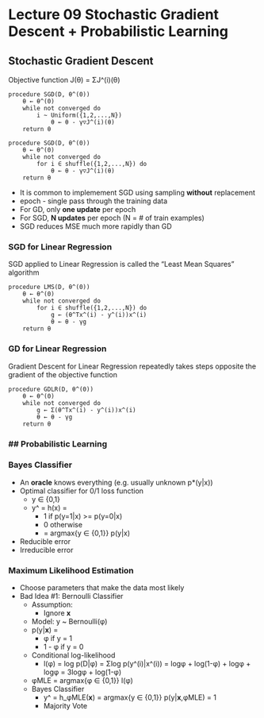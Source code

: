 # Lecture 09 Stochastic Gradient Descent + Probabilistic Learning

## Stochastic Gradient Descent

Objective function J(θ) = ΣJ^(i)(θ)

```text
procedure SGD(D, θ^(0))
    θ ← θ^(0)
    while not converged do
        i ~ Uniform({1,2,...,N})
            θ ← θ - γ▽J^(i)(θ)
    return θ
```



```text
procedure SGD(D, θ^(0))
    θ ← θ^(0)
    while not converged do
        for i ∈ shuffle({1,2,...,N}) do
            θ ← θ - γ▽J^(i)(θ)
    return θ
```

* It is common to implemement SGD using sampling **without** replacement
* epoch - single pass through the training data
* For GD, only **one update** per epoch
* For SGD, **N updates** per epoch (N = # of train examples)
* SGD reduces MSE much more rapidly than GD

### SGD for Linear Regression

SGD applied to Linear Regression is called the “Least Mean Squares” algorithm

```text
procedure LMS(D, θ^(0))
    θ ← θ^(0)
    while not converged do
        for i ∈ shuffle({1,2,...,N}) do
            g ← (θ^Tx^(i) - y^(i))x^(i)
            θ ← θ - γg
    return θ
```

### GD for Linear Regression

Gradient Descent for Linear Regression repeatedly takes steps opposite the gradient of the objective function

```text
procedure GDLR(D, θ^(0))
    θ ← θ^(0)
    while not converged do
        g ← Σ(θ^Tx^(i) - y^(i))x^(i)
        θ ← θ - γg
    return θ
```

### ## Probabilistic Learning

### Bayes Classifier

* An **oracle** knows everything (e.g. usually unknown p*(y|x))
* Optimal classifier for 0/1 loss function
  * y ∈ {0,1}
  * y^ = h(x) =
    * 1 if p(y=1|x) >= p(y=0|x)
    * 0 otherwise
    * = argmax{y ∈ {0,1}} p(y|x)
* Reducible error
* Irreducible error

### Maximum Likelihood Estimation

* Choose parameters that make the data most likely
* Bad Idea #1: Bernoulli Classifier
  * Assumption:
    * Ignore **x**
  * Model: y ~ Bernoulli(φ)
  * p(y|**x**) =
    * φ if y = 1
    * 1 - φ if y = 0
  * Conditional log-likelihood
    * l(φ) = log p(D|φ) = Σlog p(y^(i)|x^(i)) = logφ + log(1-φ) + logφ + logφ = 3logφ + log(1-φ)
  * φMLE = argmax{φ ∈ {0,1}} l(φ)
  * Bayes Classifier
    * y^ = h\_φMLE(**x**) = argmax{y ∈ {0,1}} p(y|**x**,φMLE) = 1
    * Majority Vote